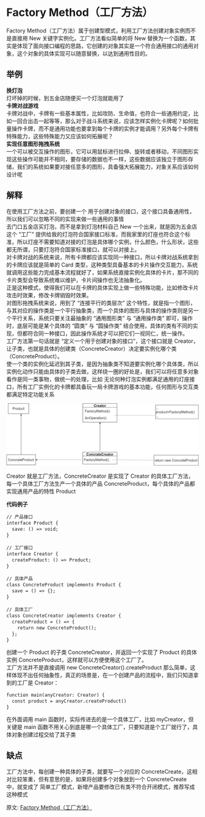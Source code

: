 # Factory Method（工厂方法）
Factory Method（工厂方法）属于创建型模式，利用工厂方法创建对象实例而不是直接用 New 关键字实例化。工厂方法看似简单的将 New 替换为一个函数，其实是体现了面向接口编程的思路，它创建的对象其实是一个符合通用接口的通用对象，这个对象的具体实现可以随意替换，以达到通用性目的。
## 举例
**换灯泡**  
灯坏掉的时候，到五金店随便买一个灯泡就能用了  
**卡牌对战游戏**  
卡牌对战中，卡牌有一些基本属性，比如攻防、生命值，也符合一些通用约定，比如一回合出击一起等等，那么对于战斗系统来说，应该怎样实例化卡牌呢？如何批量操作卡牌，而不是通用功能也要拿到每个卡牌的实例才能调用？另外每个卡牌有特殊能力，这些特殊能力又应该如何拓展呢？  
**实现任意图形拖拽系统**  
一个可以被交互操作的图形，它可以用鼠标进行拉伸、旋转或者移动，不同图形实现这些操作可能并不相同，要存储的数据也不一样，这些数据应该独立于图形存储，我们的系统如果要对接任意多的图形，具备强大拓展能力，对象关系应该如何设计呢
## 解释
在使用工厂方法之前，要创建一个 用于创建对象的接口，这个接口具备通用性，所以我们可以忽略不同的实现来做一些通用的事情  
去门口五金店买灯泡，而不是拿到灯泡材料自己 New 一个出来，就是因为五金店这个 “工厂” 提供给我的灯泡符合国家接口标准，而我家里的灯座也符合这个标准，所以灯座不需要知道对接的灯泡是具体哪个实例，什么颜色，什么形状，这些都无所谓，只要灯泡符合国家标准接口，就可以对接上。  
对卡牌对战的系统来说，所有卡牌都应该实现同一种接口，所以卡牌对战系统拿到的卡牌应该就是简单的 Card 类型，这种类型具备基本的卡片操作交互能力，系统就调用这些能力完成基本流程就好了，如果系统直接实例化具体的卡片，那不同的卡片类型会导致系统难以维护，卡片间操作也无法抽象化。  
正是这种模式，使得我们可以在卡牌的具体实现上做一些特殊功能，比如修改卡片攻击时效果，修改卡牌销毁时效果。  
对图形拖拽系统来说，用到了 “连接平行的类层次” 这个特性，就是指一个图形，与其对应的操作类是一个平行抽象类，而一个具体的图形与具体的操作类则是另一个平行关系，系统只要关注最抽象的 “通用图形类” 与 “通用操作类” 即可，操作时，底层可能是某个具体的 “圆类” 与 “圆操作类” 结合使用，具体的类有不同的实现，但都符合同一种接口，因此操作系统才可以把它们一视同仁，统一操作。  
工厂方法第一句话就是 “定义一个用于创建对象的接口”，这个接口就是 Creator，让子类，也就是具体的创建类（ConcreteCreator）决定要实例化哪个类（ConcreteProduct）。  
使一个类的实例化延迟到其子类，是因为抽象类不知道要实例化哪个具体类，所以实例化动作只能由具体的子类去做，这样绕一圈的好处是，我们可以将任意多对象看作是同一类事物，做统一的处理，比如 无论何种灯泡实例都满足通用的灯座接口，所有工厂实例化的卡牌都具备玩一局卡牌游戏的基本功能，任何图形与交互类都满足特定功能关系

![image](./../../assets/images/design%20patterns/Factory%20Method.png)  

Creator 就是工厂方法，ConcreteCreator 是实现了 Creator 的具体工厂方法，每一个具体工厂方法生产一个具体的产品 ConcreteProduct，每个具体的产品都实现通用产品的特性 Product  

**代码例子**  
``` 
// 产品接口
interface Product {
  save: () => void;
}

// 工厂接口
interface Creator {
  createProduct: () => Product;
}

// 具体产品
class ConcreteProduct implements Product {
  save = () => {};
}

// 具体工厂
class ConcreteCreator implements Creator {
  createProduct = () => {
    return new ConcreteProduct();
  };
}
```
创建一个 Product 的子类 ConcreteCreator，并返回一个实现了 Product 的具体实例 ConcreteProduct，这样就可以方便使用这个工厂了。  
工厂方法并不是直接调用 new ConcreteCreator().createProduct 那么简单，这样体现不出任何抽象性，真正的场景是，在一个创建产品的流程中，我们只知道拿到的工厂是 Creator：  
``` 
function main(anyCreator: Creator) {
  const product = anyCreator.createProduct()
}
```
在外面调用 main 函数时，实际传进去的是一个具体工厂，比如 myCreator，但关键是 main 函数不用关心到底是哪一个具体工厂，只要知道是个工厂就行了，具体对象创建过程交给了其子类  
## 缺点
工厂方法中，每创建一种具体的子类，就要写一个对应的 ConcreteCreate，这相对比较笨重，但有意思的是，如果将创建多个对象放到一个 ConcreteCreate 中，就变成了 简单工厂模式，新增产品要修改已有类不符合开闭模式，推荐写成这种模式  


原文: 
[Factory Method（工厂方法）](https://github.com/ascoders/weekly/blob/master/%E8%AE%BE%E8%AE%A1%E6%A8%A1%E5%BC%8F/169.%E7%B2%BE%E8%AF%BB%E3%80%8A%E8%AE%BE%E8%AE%A1%E6%A8%A1%E5%BC%8F%20-%20Factory%20Method%20%E5%B7%A5%E5%8E%82%E6%96%B9%E6%B3%95%E3%80%8B.md)
